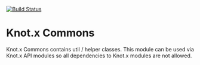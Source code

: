 [![Build Status](https://dev.azure.com/knotx/Knotx/_apis/build/status/Knotx.knotx-commons?branchName=master)](https://dev.azure.com/knotx/Knotx/_build/latest?definitionId=5&branchName=master)

# Knot.x Commons
Knot.x Commons contains util / helper classes. This module can be used via Knot.x API modules so
all dependencies to Knot.x modules are not allowed.
